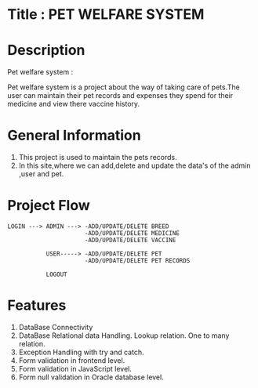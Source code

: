 # Title : PET WELFARE SYSTEM


# Description

Pet welfare system :

Pet welfare system is a project about the way of taking care of pets.The user can maintain their pet records and expenses they spend for their medicine and view there vaccine history.

# General Information

1. This project is used to maintain the pets records.
2. In this site,where we can add,delete and update the data's of the admin ,user and pet.

# Project Flow

	LOGIN ---> ADMIN ---> -ADD/UPDATE/DELETE BREED
						  -ADD/UPDATE/DELETE MEDICINE
						  -ADD/UPDATE/DELETE VACCINE
						  
			   USER-----> -ADD/UPDATE/DELETE PET
						  -ADD/UPDATE/DELETE PET RECORDS
						  
			   LOGOUT
			   
# Features

1. DataBase Connectivity
2. DataBase Relational data Handling.
    Lookup relation.
    One to many relation.
3. Exception Handling with try and catch.
4. Form validation in frontend level.
5. Form validation in JavaScript level.
6. Form null validation in Oracle database level.

